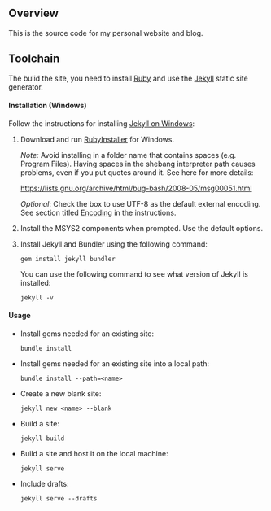 ## Overview

This is the source code for my personal website and blog.

## Toolchain

The bulid the site, you need to install [Ruby](https://www.ruby-lang.org/) and use the [Jekyll](https://jekyllrb.com/) static site generator.

#### Installation (Windows)

Follow the instructions for installing [Jekyll on Windows](https://jekyllrb.com/docs/windows/#installation-via-rubyinstaller):

1. Download and run [RubyInstaller](https://rubyinstaller.org/downloads/) for Windows.

   *Note:* Avoid installing in a folder name that contains spaces (e.g. Program Files). Having spaces in the shebang interpreter path causes problems, even if you put quotes around it. See here for more details:

   https://lists.gnu.org/archive/html/bug-bash/2008-05/msg00051.html

   *Optional*: Check the box to use UTF-8 as the default external encoding. See section titled [Encoding](https://jekyllrb.com/docs/windows/#encoding) in the instructions.

2. Install the MSYS2 components when prompted. Use the default options.

3. Install Jekyll and Bundler using the following command:

       gem install jekyll bundler

   You can use the following command to see what version of Jekyll is installed:

       jekyll -v

#### Usage

* Install gems needed for an existing site:

      bundle install

* Install gems needed for an existing site into a local path:

      bundle install --path=<name>

* Create a new blank site:

      jekyll new <name> --blank

* Build a site:

      jekyll build

* Build a site and host it on the local machine:

      jekyll serve

* Include drafts:

      jekyll serve --drafts
